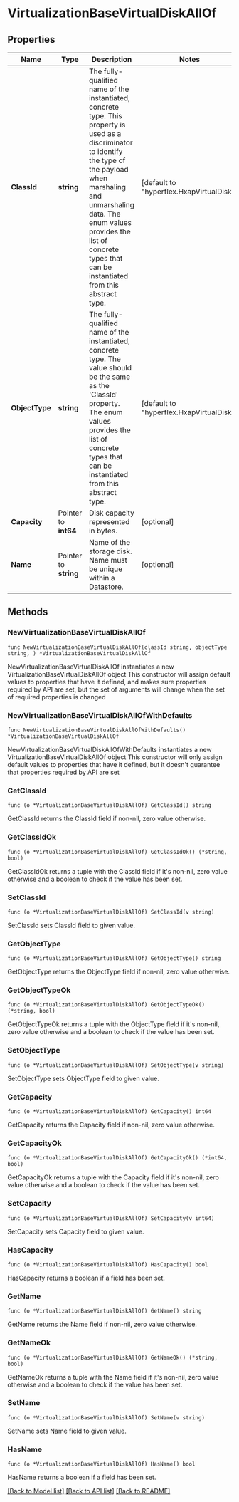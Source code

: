 # VirtualizationBaseVirtualDiskAllOf

## Properties

Name | Type | Description | Notes
------------ | ------------- | ------------- | -------------
**ClassId** | **string** | The fully-qualified name of the instantiated, concrete type. This property is used as a discriminator to identify the type of the payload when marshaling and unmarshaling data. The enum values provides the list of concrete types that can be instantiated from this abstract type. | [default to "hyperflex.HxapVirtualDisk"]
**ObjectType** | **string** | The fully-qualified name of the instantiated, concrete type. The value should be the same as the &#39;ClassId&#39; property. The enum values provides the list of concrete types that can be instantiated from this abstract type. | [default to "hyperflex.HxapVirtualDisk"]
**Capacity** | Pointer to **int64** | Disk capacity represented in bytes. | [optional] 
**Name** | Pointer to **string** | Name of the storage disk. Name must be unique within a Datastore. | [optional] 

## Methods

### NewVirtualizationBaseVirtualDiskAllOf

`func NewVirtualizationBaseVirtualDiskAllOf(classId string, objectType string, ) *VirtualizationBaseVirtualDiskAllOf`

NewVirtualizationBaseVirtualDiskAllOf instantiates a new VirtualizationBaseVirtualDiskAllOf object
This constructor will assign default values to properties that have it defined,
and makes sure properties required by API are set, but the set of arguments
will change when the set of required properties is changed

### NewVirtualizationBaseVirtualDiskAllOfWithDefaults

`func NewVirtualizationBaseVirtualDiskAllOfWithDefaults() *VirtualizationBaseVirtualDiskAllOf`

NewVirtualizationBaseVirtualDiskAllOfWithDefaults instantiates a new VirtualizationBaseVirtualDiskAllOf object
This constructor will only assign default values to properties that have it defined,
but it doesn't guarantee that properties required by API are set

### GetClassId

`func (o *VirtualizationBaseVirtualDiskAllOf) GetClassId() string`

GetClassId returns the ClassId field if non-nil, zero value otherwise.

### GetClassIdOk

`func (o *VirtualizationBaseVirtualDiskAllOf) GetClassIdOk() (*string, bool)`

GetClassIdOk returns a tuple with the ClassId field if it's non-nil, zero value otherwise
and a boolean to check if the value has been set.

### SetClassId

`func (o *VirtualizationBaseVirtualDiskAllOf) SetClassId(v string)`

SetClassId sets ClassId field to given value.


### GetObjectType

`func (o *VirtualizationBaseVirtualDiskAllOf) GetObjectType() string`

GetObjectType returns the ObjectType field if non-nil, zero value otherwise.

### GetObjectTypeOk

`func (o *VirtualizationBaseVirtualDiskAllOf) GetObjectTypeOk() (*string, bool)`

GetObjectTypeOk returns a tuple with the ObjectType field if it's non-nil, zero value otherwise
and a boolean to check if the value has been set.

### SetObjectType

`func (o *VirtualizationBaseVirtualDiskAllOf) SetObjectType(v string)`

SetObjectType sets ObjectType field to given value.


### GetCapacity

`func (o *VirtualizationBaseVirtualDiskAllOf) GetCapacity() int64`

GetCapacity returns the Capacity field if non-nil, zero value otherwise.

### GetCapacityOk

`func (o *VirtualizationBaseVirtualDiskAllOf) GetCapacityOk() (*int64, bool)`

GetCapacityOk returns a tuple with the Capacity field if it's non-nil, zero value otherwise
and a boolean to check if the value has been set.

### SetCapacity

`func (o *VirtualizationBaseVirtualDiskAllOf) SetCapacity(v int64)`

SetCapacity sets Capacity field to given value.

### HasCapacity

`func (o *VirtualizationBaseVirtualDiskAllOf) HasCapacity() bool`

HasCapacity returns a boolean if a field has been set.

### GetName

`func (o *VirtualizationBaseVirtualDiskAllOf) GetName() string`

GetName returns the Name field if non-nil, zero value otherwise.

### GetNameOk

`func (o *VirtualizationBaseVirtualDiskAllOf) GetNameOk() (*string, bool)`

GetNameOk returns a tuple with the Name field if it's non-nil, zero value otherwise
and a boolean to check if the value has been set.

### SetName

`func (o *VirtualizationBaseVirtualDiskAllOf) SetName(v string)`

SetName sets Name field to given value.

### HasName

`func (o *VirtualizationBaseVirtualDiskAllOf) HasName() bool`

HasName returns a boolean if a field has been set.


[[Back to Model list]](../README.md#documentation-for-models) [[Back to API list]](../README.md#documentation-for-api-endpoints) [[Back to README]](../README.md)


